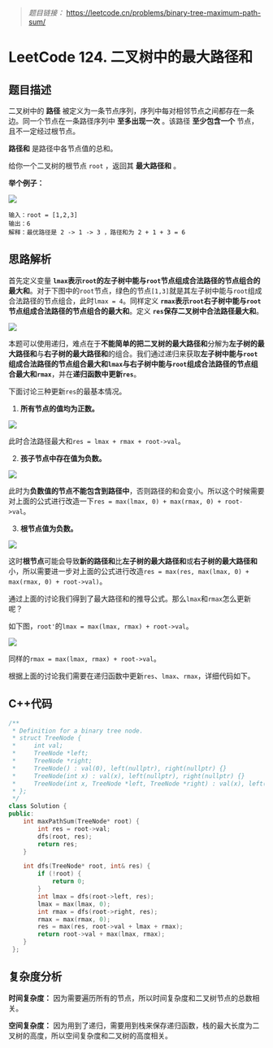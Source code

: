 > *题目链接：* https://leetcode.cn/problems/binary-tree-maximum-path-sum/

# LeetCode 124. 二叉树中的最大路径和

## 题目描述

二叉树中的 **路径** 被定义为一条节点序列，序列中每对相邻节点之间都存在一条边。同一个节点在一条路径序列中 **至多出现一次** 。该路径 **至少包含一个** 节点，且不一定经过根节点。

**路径和** 是路径中各节点值的总和。

给你一个二叉树的根节点 `root` ，返回其 **最大路径和** 。

**举个例子：**

![](https://gitee.com/ldtech007/picture/raw/master/pic/lc-0124-01.png)

```
输入：root = [1,2,3]
输出：6
解释：最优路径是 2 -> 1 -> 3 ，路径和为 2 + 1 + 3 = 6
```

## 思路解析

首先定义变量 **`lmax`表示`root`的左子树中能与`root`节点组成合法路径的节点组合的最大和**。对于下图中的`root`节点，绿色的节点`[1,3]`就是其左子树中能与`root`组成合法路径的节点组合，此时`lmax = 4`。同样定义 **`rmax`表示`root`右子树中能与`root`节点组成合法路径的节点组合的最大和**。定义 **`res`保存二叉树中合法路径最大和**。

![](https://gitee.com/ldtech007/picture/raw/master/pic/lc-0124-02.png)

本题可以使用递归，难点在于**不能简单的把二叉树的最大路径和**分解为**左子树的最大路径和**与**右子树的最大路径和**的组合。我们通过递归来获取**左子树中能与`root`组成合法路径的节点组合最大和`lmax`**与**右子树中能与`root`组成合法路径的节点组合最大和`rmax`**，并在**递归函数中更新`res`**。

下面讨论三种更新`res`的最基本情况。
1. **所有节点的值均为正数。**

![](https://gitee.com/ldtech007/picture/raw/master/pic/lc-0124-03.png)

此时合法路径最大和`res = lmax + rmax + root->val`。

2. **孩子节点中存在值为负数。**

![](https://gitee.com/ldtech007/picture/raw/master/pic/lc-0124-04.png)

此时为**负数值的节点不能包含到路径中**，否则路径的和会变小。所以这个时候需要对上面的公式进行改造一下`res = max(lmax, 0) + max(rmax, 0) + root->val`。

3. **根节点值为负数。**

![](https://gitee.com/ldtech007/picture/raw/master/pic/lc-0124-05.png)

这时**根节点**可能会导致**新的路径和**比**左子树的最大路径和**或**右子树的最大路径和**小，所以需要进一步对上面的公式进行改造`res = max(res, max(lmax, 0) + max(rmax, 0) + root->val)`。

通过上面的讨论我们得到了最大路径和的推导公式。那么`lmax`和`rmax`怎么更新呢？

如下图，`root'`的`lmax = max(lmax, rmax) + root->val`。

![](https://gitee.com/ldtech007/picture/raw/master/pic/lc-0124-06.png)

同样的`rmax = max(lmax, rmax) + root->val`。

根据上面的讨论我们需要在递归函数中更新`res`、`lmax`、`rmax`，详细代码如下。

## C++代码

```cpp
/**
 * Definition for a binary tree node.
 * struct TreeNode {
 *     int val;
 *     TreeNode *left;
 *     TreeNode *right;
 *     TreeNode() : val(0), left(nullptr), right(nullptr) {}
 *     TreeNode(int x) : val(x), left(nullptr), right(nullptr) {}
 *     TreeNode(int x, TreeNode *left, TreeNode *right) : val(x), left(left), right(right) {}
 * };
 */
class Solution {
public:
    int maxPathSum(TreeNode* root) {
        int res = root->val;
        dfs(root, res);
        return res;
    }

    int dfs(TreeNode* root, int& res) {
        if (!root) {
            return 0;
        }
        int lmax = dfs(root->left, res);
        lmax = max(lmax, 0);
        int rmax = dfs(root->right, res);
        rmax = max(rmax, 0);
        res = max(res, root->val + lmax + rmax);
        return root->val + max(lmax, rmax);
    } 
 };
```

## 复杂度分析

**时间复杂度：** 因为需要遍历所有的节点，所以时间复杂度和二叉树节点的总数相关。

**空间复杂度：** 因为用到了递归，需要用到栈来保存递归函数，栈的最大长度为二叉树的高度，所以空间复杂度和二叉树的高度相关。
